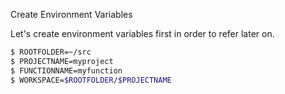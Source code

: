 Create Environment Variables

Let's create environment variables first in order to refer later on.

```bash
$ ROOTFOLDER=~/src
$ PROJECTNAME=myproject
$ FUNCTIONNAME=myfunction
$ WORKSPACE=$ROOTFOLDER/$PROJECTNAME
```
